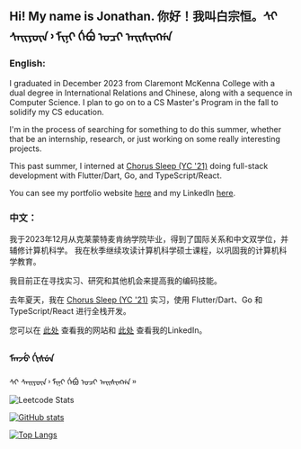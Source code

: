 ## Hi! My name is Jonathan. 你好！我叫白宗恒。ᠰᡳ ᠰᠠᡳᠶᡡᠨ᠈ ᠮᡳᠨᡳ ᡤᡝᠪᡠ ᠣᠴᡳ ᠠᡳᠰᡳᠩᡤᠠ

### English:

I graduated in December 2023 from Claremont
            McKenna College with a dual degree in International Relations and
            Chinese, along with a sequence in Computer Science. I plan to go on to a CS Master's Program in the fall to
            solidify my CS education. 

I'm in the process of searching for something to do this summer, whether that be an internship, research, or just working on some really interesting projects.

This past summer, I interned at [Chorus Sleep (YC '21)](https://www.chorussleep.com/) doing full-stack development with Flutter/Dart, Go, and TypeScript/React.


You can see my portfolio website [here](http://jbecker.me) and my LinkedIn [here](https://www.linkedin.com/in/jonathan-becker-593069238/).

### 中文：

我于2023年12月从克莱蒙特麦肯纳学院毕业，得到了国际关系和中文双学位，并辅修计算机科学。 我在秋季继续攻读计算机科学硕士课程，以巩固我的计算机科学教育。

我目前正在寻找实习、研究和其他机会来提高我的编码技能。

去年夏天，我在 [Chorus Sleep (YC '21)](https://www.chorussleep.com/) 实习，使用 Flutter/Dart、Go 和 TypeScript/React 进行全栈开发。


您可以在 [此处](http://jbecker.me) 查看我的网站和 [此处](https://www.linkedin.com/in/jonathan-becker-593069238/) 查看我的LinkedIn。


### ᠮᠠᠨᠵᡠ ᡤᡳᠰᡠᠨ 

ᠰᡳ ᠰᠠᡳᠶᡡᠨ᠈ ᠮᡳᠨᡳ ᡤᡝᠪᡠ ᠣᠴᡳ ᠠᡳᠰᡳᠩᡤᠠ᠉ 




![Leetcode Stats](https://leetcard.jacoblin.cool/qiannianchong7)

[![GitHub stats](https://github-readme-stats.vercel.app/api?username=jbecker7)](https://github.com/jbecker7/github-readme-stats)

[![Top Langs](https://github-readme-stats.vercel.app/api/top-langs/?username=jbecker7&hide=css,html,assembly,scilab,astro)](https://github.com/jbecker7/github-readme-stats)

